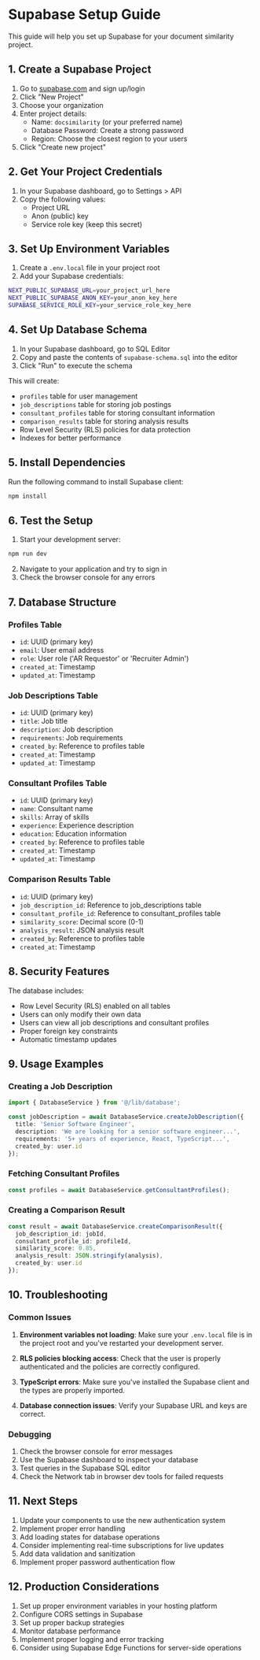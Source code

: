 # Supabase Setup Guide

This guide will help you set up Supabase for your document similarity project.

## 1. Create a Supabase Project

1. Go to [supabase.com](https://supabase.com) and sign up/login
2. Click "New Project"
3. Choose your organization
4. Enter project details:
   - Name: `docsimilarity` (or your preferred name)
   - Database Password: Create a strong password
   - Region: Choose the closest region to your users
5. Click "Create new project"

## 2. Get Your Project Credentials

1. In your Supabase dashboard, go to Settings > API
2. Copy the following values:
   - Project URL
   - Anon (public) key
   - Service role key (keep this secret)

## 3. Set Up Environment Variables

1. Create a `.env.local` file in your project root
2. Add your Supabase credentials:

```bash
NEXT_PUBLIC_SUPABASE_URL=your_project_url_here
NEXT_PUBLIC_SUPABASE_ANON_KEY=your_anon_key_here
SUPABASE_SERVICE_ROLE_KEY=your_service_role_key_here
```

## 4. Set Up Database Schema

1. In your Supabase dashboard, go to SQL Editor
2. Copy and paste the contents of `supabase-schema.sql` into the editor
3. Click "Run" to execute the schema

This will create:
- `profiles` table for user management
- `job_descriptions` table for storing job postings
- `consultant_profiles` table for storing consultant information
- `comparison_results` table for storing analysis results
- Row Level Security (RLS) policies for data protection
- Indexes for better performance

## 5. Install Dependencies

Run the following command to install Supabase client:

```bash
npm install
```

## 6. Test the Setup

1. Start your development server:
```bash
npm run dev
```

2. Navigate to your application and try to sign in
3. Check the browser console for any errors

## 7. Database Structure

### Profiles Table
- `id`: UUID (primary key)
- `email`: User email address
- `role`: User role ('AR Requestor' or 'Recruiter Admin')
- `created_at`: Timestamp
- `updated_at`: Timestamp

### Job Descriptions Table
- `id`: UUID (primary key)
- `title`: Job title
- `description`: Job description
- `requirements`: Job requirements
- `created_by`: Reference to profiles table
- `created_at`: Timestamp
- `updated_at`: Timestamp

### Consultant Profiles Table
- `id`: UUID (primary key)
- `name`: Consultant name
- `skills`: Array of skills
- `experience`: Experience description
- `education`: Education information
- `created_by`: Reference to profiles table
- `created_at`: Timestamp
- `updated_at`: Timestamp

### Comparison Results Table
- `id`: UUID (primary key)
- `job_description_id`: Reference to job_descriptions table
- `consultant_profile_id`: Reference to consultant_profiles table
- `similarity_score`: Decimal score (0-1)
- `analysis_result`: JSON analysis result
- `created_by`: Reference to profiles table
- `created_at`: Timestamp

## 8. Security Features

The database includes:
- Row Level Security (RLS) enabled on all tables
- Users can only modify their own data
- Users can view all job descriptions and consultant profiles
- Proper foreign key constraints
- Automatic timestamp updates

## 9. Usage Examples

### Creating a Job Description
```typescript
import { DatabaseService } from '@/lib/database';

const jobDescription = await DatabaseService.createJobDescription({
  title: 'Senior Software Engineer',
  description: 'We are looking for a senior software engineer...',
  requirements: '5+ years of experience, React, TypeScript...',
  created_by: user.id
});
```

### Fetching Consultant Profiles
```typescript
const profiles = await DatabaseService.getConsultantProfiles();
```

### Creating a Comparison Result
```typescript
const result = await DatabaseService.createComparisonResult({
  job_description_id: jobId,
  consultant_profile_id: profileId,
  similarity_score: 0.85,
  analysis_result: JSON.stringify(analysis),
  created_by: user.id
});
```

## 10. Troubleshooting

### Common Issues

1. **Environment variables not loading**: Make sure your `.env.local` file is in the project root and you've restarted your development server.

2. **RLS policies blocking access**: Check that the user is properly authenticated and the policies are correctly configured.

3. **TypeScript errors**: Make sure you've installed the Supabase client and the types are properly imported.

4. **Database connection issues**: Verify your Supabase URL and keys are correct.

### Debugging

1. Check the browser console for error messages
2. Use the Supabase dashboard to inspect your database
3. Test queries in the Supabase SQL editor
4. Check the Network tab in browser dev tools for failed requests

## 11. Next Steps

1. Update your components to use the new authentication system
2. Implement proper error handling
3. Add loading states for database operations
4. Consider implementing real-time subscriptions for live updates
5. Add data validation and sanitization
6. Implement proper password authentication flow

## 12. Production Considerations

1. Set up proper environment variables in your hosting platform
2. Configure CORS settings in Supabase
3. Set up proper backup strategies
4. Monitor database performance
5. Implement proper logging and error tracking
6. Consider using Supabase Edge Functions for server-side operations 